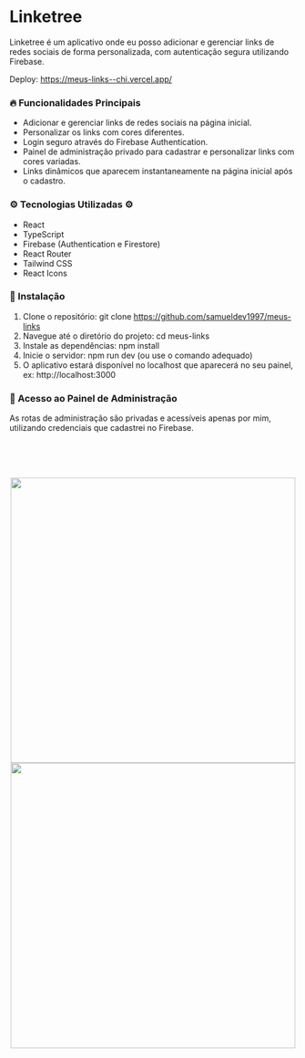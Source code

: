 # Linketree
Linketree é um aplicativo onde eu posso adicionar e gerenciar links de redes sociais de forma personalizada, com autenticação segura utilizando Firebase.
<br/>

Deploy: https://meus-links--chi.vercel.app/

### 🔥 Funcionalidades Principais

- Adicionar e gerenciar links de redes sociais na página inicial.
- Personalizar os links com cores diferentes.
- Login seguro através do Firebase Authentication.
- Painel de administração privado para cadastrar e personalizar links com cores variadas.
- Links dinâmicos que aparecem instantaneamente na página inicial após o cadastro.

### ⚙️ Tecnologias Utilizadas ⚙️
- React
- TypeScript
- Firebase (Authentication e Firestore)
- React Router
- Tailwind CSS
- React Icons

### 🔨 Instalação 

1. Clone o repositório: git clone https://github.com/samueldev1997/meus-links
2. Navegue até o diretório do projeto: cd meus-links
3. Instale as dependências: npm install
4. Inicie o servidor: npm run dev (ou use o comando adequado)
5. O aplicativo estará disponível no localhost que aparecerá no seu painel, ex: http://localhost:3000

 ### 🔐 Acesso ao Painel de Administração
As rotas de administração são privadas e acessíveis apenas por mim, utilizando credenciais que cadastrei no Firebase.

<br/> <br/> <br/> 
<div align="center">
    <img src="https://github.com/samueldev1997/devlink/assets/139514932/5bb2c5a3-ac48-44cf-9ab0-bd4ad54d8cc0" width='500px' />
    <img src="https://github.com/samueldev1997/devlink/assets/139514932/dfb8e91b-38b7-43ca-b6a9-0bc2c57ecee5" width='500px'/>
</div>

